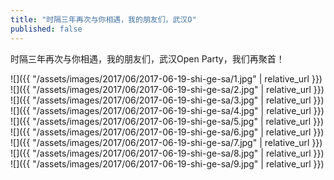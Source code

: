 ```yaml
---
title: "时隔三年再次与你相遇，我的朋友们，武汉O"
published: false
---
```

时隔三年再次与你相遇，我的朋友们，武汉Open Party，我们再聚首！



![]({{ "/assets/images/2017/06/2017-06-19-shi-ge-sa/1.jpg" | relative_url }})
![]({{ "/assets/images/2017/06/2017-06-19-shi-ge-sa/2.jpg" | relative_url }})
![]({{ "/assets/images/2017/06/2017-06-19-shi-ge-sa/3.jpg" | relative_url }})
![]({{ "/assets/images/2017/06/2017-06-19-shi-ge-sa/4.jpg" | relative_url }})
![]({{ "/assets/images/2017/06/2017-06-19-shi-ge-sa/5.jpg" | relative_url }})
![]({{ "/assets/images/2017/06/2017-06-19-shi-ge-sa/6.jpg" | relative_url }})
![]({{ "/assets/images/2017/06/2017-06-19-shi-ge-sa/7.jpg" | relative_url }})
![]({{ "/assets/images/2017/06/2017-06-19-shi-ge-sa/8.jpg" | relative_url }})
![]({{ "/assets/images/2017/06/2017-06-19-shi-ge-sa/9.jpg" | relative_url }})
